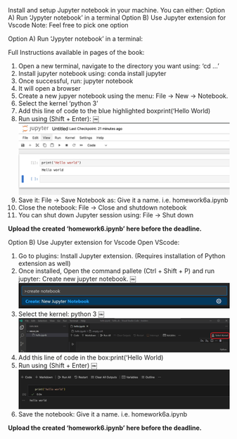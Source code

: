 Install and setup Jupyter notebook in your machine.
You can either: 
Option A) Run ‘Jypyter notebook’ in a terminal 
Option B) Use Jupyter extension for Vscode
Note: Feel free to pick one option


Option A) Run ‘Jypyter notebook’ in a terminal:

Full Instructions available in pages of the book: 

1. Open a new terminal, navigate to the directory you want using: ‘cd …’
2. Install jupyter notebook using: conda install jupyter
3. Once successful, run:  jupyter notebook
4. It will open a browser
5. Create a new jupyer notebook using the menu: File -> New -> Notebook.
6. Select the kernel ‘python 3’
7. Add this line of code to the blue highlighted boxprint(‘Hello World)
8. Run using (Shift + Enter):
￼![Alt text](<Pasted Graphic 1.png>)
9. Save it: File -> Save Notebook as: Give it  a name. i.e. homework6a.ipynb
10. Close the notebook: File -> Close and shutdown notebook
11. You can shut down Jupyter session using: File -> Shut down


****Upload the created ‘homework6.ipynb’ here before the deadline.****


Option B) Use Jupyter extension for Vscode
Open VScode:
1. Go to plugins: Install Jupyter extension. (Requires installation of Python extension as well)
2. Once installed, Open the command pallete (Ctrl + Shift + P) and run jupyter: Create new jupyter notebook.
￼![Alt text](create-notebook.png)
3. Select the kernel: python 3
￼![Alt text](select-kernel.png)
4. Add this line of code in the box:print(‘Hello World)
5. Run using (Shift + Enter)
￼![Alt text](<Pasted Graphic 2.png>)
6. Save the notebook: Give it  a name. i.e. homework6a.ipynb


****Upload the created ‘homework6.ipynb’ here before the deadline.****
